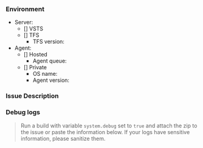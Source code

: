 ### Environment
- Server:
    - [] VSTS
    - [] TFS 
        - TFS version:
- Agent: 
    - [] Hosted
        - Agent queue:
    - [] Private 
        - OS name:
        - Agent version:

### Issue Description

### Debug logs
> Run a build with variable `system.debug` set to `true` and attach the zip to the issue or paste the information below. If your logs have sensitive information, please sanitize them.

